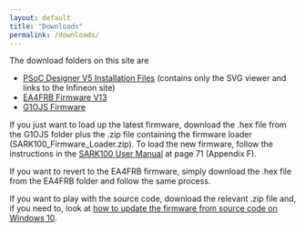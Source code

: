 ```yaml
---
layout: default
title: "Downloads"
permalink: /downloads/
---
```


The download folders on this site are
- [PSoC Designer V5 Installation Files](https://github.com/G1OJS/G1OJS-MR300-SARK100-Firmware/tree/main/PSoC%20Designer%20V5%20installation%20files") (contains only the SVG viewer and links to the Infineon site)
- [EA4FRB Firmware V13](https://github.com/G1OJS/G1OJS-MR300-SARK100-Firmware/tree/main/SARK100%20Firmware%20EA4FRB)
- [G1OJS Firmware](https://github.com/G1OJS/G1OJS-MR300-SARK100-Firmware/tree/main/SARK100%20Firmware%20G1OJS)

If you just want to load up the latest firmware, download the .hex file from the G1OJS folder plus the .zip file containing the firmware loader (SARK100_Firmware_Loader.zip). To load the new firmware, follow the instructions in the [SARK100 User Manual](https://drive.google.com/file/d/1kM88itq2omZWrUrTG7w75D_n5QEMQEQm/view) at page 71 (Appendix F).  

If you want to revert to the EA4FRB firmware, simply download the .hex file from the EA4FRB folder and follow the same process.

If you want to play with the source code, download the relevant .zip file and, if you need to, look at [how to update the firmware from source code on Windows 10](https://g1ojs.github.io/G1OJS-MR300-SARK100-Firmware/EditingOnWindows10/).


